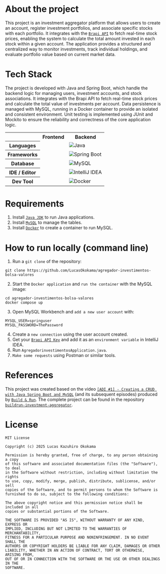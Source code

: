 
# About the project
This project is an investment aggregator platform that allows users to create an account, register investment portfolios, and associate specific stocks with each portfolio. It integrates with the [`Brapi API`](https://brapi.dev/) to fetch real-time stock prices, enabling the system to calculate the total amount invested in each stock within a given account. The application provides a structured and centralized way to monitor investments, track individual holdings, and evaluate portfolio value based on current market data.



# Tech Stack
The project is developed with Java and Spring Boot, which handle the backend logic for managing users, investment accounts, and stock associations. It integrates with the Brapi API to fetch real-time stock prices and calculate the total value of investments per account. Data persistence is managed with MySQL, running in a Docker container to provide an isolated and consistent environment. Unit testing is implemented using JUnit and Mockito to ensure the reliability and correctness of the core application logic.
<table align="center">
    <tr>
        <th></th>
        <th>
            Frontend
        </th>
        <th>
            Backend
        </th>
    </tr>
    <tr>
        <th>
            Languages
        </th>
        <td></td>
        <td>
            <img alt="Java" src="https://img.shields.io/badge/java-%23ED8B00.svg?style=for-the-badge&logo=openjdk&logoColor=white" />
        </td>
    </tr>
    <tr>
        <th>
            Frameworks
        </th>
        <td></td>
        <td>
            <img alt="Spring Boot" src="https://img.shields.io/badge/spring-%236DB33F.svg?style=for-the-badge&logo=spring&logoColor=white" />
        </td>
    </tr>
    <tr>
        <th>
            Database
        </th>
        <td></td>
        <td>
            <img alt="MySQL" src="https://img.shields.io/badge/mysql-4479A1.svg?style=for-the-badge&logo=mysql&logoColor=white" />
        </td>
    </tr>
    <tr>
        <th>
            IDE / Editor
        </th>
        <td></td>
        <td>
            <img alt="IntelliJ IDEA" src="https://img.shields.io/badge/IntelliJIDEA-000000.svg?style=for-the-badge&logo=intellij-idea&logoColor=white" />
        </td>
    </tr>
    <tr>
        <th>
            Dev Tool
        </th>
        <td></td>
        <td>
            <img alt="Docker" src="https://img.shields.io/badge/docker-%230db7ed.svg?style=for-the-badge&logo=docker&logoColor=white" />
        </td>
    </tr>
</table>



# Requirements
1. Install [`Java JDK`](https://www.oracle.com/java/technologies/downloads/) to run Java applications.
2. Install [`MySQL`](https://www.mysql.com/downloads/) to manage the tables.
3. Install [`Docker`](https://www.docker.com/) to create a container to run MySQL.

   

# How to run locally (command line)
1. Run a `git clone` of the repository:
```
git clone https://github.com/LucasOkokama/agregador-investimentos-bolsa-valores
```
2. Start the `Docker application` and `run the container` with the MySQL image:
```
cd agregador-investimentos-bolsa-valores
docker compose up
```
3. Open MySQL Workbench and `add a new user account` with:
```
MYSQL_USER=springuser
MYSQL_PASSWORD=ThePassword
```
4. Create a `new connection` using the user account created.
5. Get your [`Brapi API Key`](https://brapi.dev/) and add it as an `environment variable` in IntelliJ IDEA.
6. Run `AgregadorinvestimentosApplication.java`.
7. `Make some requests` using Postman or similar tools.

# References
This project was created based on the video [`[ADI #1] - Creating a CRUD with Java Spring Boot and MySQL`](https://www.youtube.com/watch?v=Tnl4YnB6E54) (and its subsequent episodes) produced by [`Build & Run`](https://github.com/buildrun-tech). The complete project can be found in the repository [`buildrun-investment-aggregator`](https://github.com/buildrun-tech/buildrun-agregador-de-investimentos/tree/crud-usuarios).



# License
```
MIT License

Copyright (c) 2025 Lucas Kazuhiro Okokama

Permission is hereby granted, free of charge, to any person obtaining a copy
of this software and associated documentation files (the "Software"), to deal
in the Software without restriction, including without limitation the rights
to use, copy, modify, merge, publish, distribute, sublicense, and/or sell
copies of the Software, and to permit persons to whom the Software is
furnished to do so, subject to the following conditions:

The above copyright notice and this permission notice shall be included in all
copies or substantial portions of the Software.

THE SOFTWARE IS PROVIDED "AS IS", WITHOUT WARRANTY OF ANY KIND, EXPRESS OR
IMPLIED, INCLUDING BUT NOT LIMITED TO THE WARRANTIES OF MERCHANTABILITY,
FITNESS FOR A PARTICULAR PURPOSE AND NONINFRINGEMENT. IN NO EVENT SHALL THE
AUTHORS OR COPYRIGHT HOLDERS BE LIABLE FOR ANY CLAIM, DAMAGES OR OTHER
LIABILITY, WHETHER IN AN ACTION OF CONTRACT, TORT OR OTHERWISE, ARISING FROM,
OUT OF OR IN CONNECTION WITH THE SOFTWARE OR THE USE OR OTHER DEALINGS IN THE
SOFTWARE.
```
